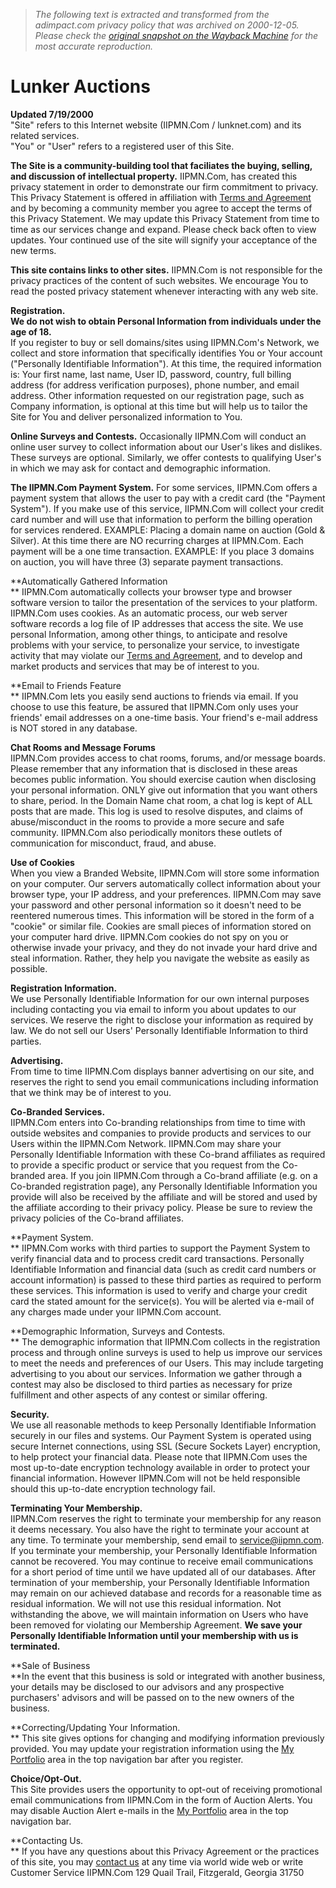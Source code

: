> *The following text is extracted and transformed from the adimpact.com privacy policy that was archived on 2000-12-05. Please check the [original snapshot on the Wayback Machine](https://web.archive.org/web/20001205004500id_/http%3A//www.lunknet.com/privacy.php3) for the most accurate reproduction.*

# Lunker Auctions

**Updated 7/19/2000**  
"Site" refers to this Internet website (IIPMN.Com / lunknet.com) and its related services.  
"You" or "User" refers to a registered user of this Site.

**The Site is a community-building tool that faciliates the buying, selling, and discussion of intellectual property.** IIPMN.Com, has created this privacy statement in order to demonstrate our firm commitment to privacy. This Privacy Statement is offered in affiliation with [Terms and Agreement](https://web.archive.org/terms.php3) and by becoming a community member you agree to accept the terms of this Privacy Statement. We may update this Privacy Statement from time to time as our services change and expand. Please check back often to view updates. Your continued use of the site will signify your acceptance of the new terms. 

**This site contains links to other sites.** IIPMN.Com is not responsible for the privacy practices of the content of such websites. We encourage You to read the posted privacy statement whenever interacting with any web site. 

**Registration.**  
**We do not wish to obtain Personal Information from individuals under the age of 18.**  
If you register to buy or sell domains/sites using IIPMN.Com's Network, we collect and store information that specifically identifies You or Your account ("Personally Identifiable Information"). At this time, the required information is: Your first name, last name, User ID, password, country, full billing address (for address verification purposes), phone number, and email address. Other information requested on our registration page, such as Company information, is optional at this time but will help us to tailor the Site for You and deliver personalized information to You.

**Online Surveys and Contests.** Occasionally IIPMN.Com will conduct an online user survey to collect information about our User's likes and dislikes. These surveys are optional. Similarly, we offer contests to qualifying User's in which we may ask for contact and demographic information. 

**The IIPMN.Com Payment System.** For some services, IIPMN.Com offers a payment system that allows the user to pay with a credit card (the "Payment System"). If you make use of this service, IIPMN.Com will collect your credit card number and will use that information to perform the billing operation for services rendered. EXAMPLE: Placing a domain name on auction (Gold & Silver). At this time there are NO recurring charges at IIPMN.Com. Each payment will be a one time transaction. EXAMPLE: If you place 3 domains on auction, you will have three (3) separate payment transactions.

**Automatically Gathered Information  
** IIPMN.Com automatically collects your browser type and browser software version to tailor the presentation of the services to your platform. IIPMN.Com uses cookies. As an automatic process, our web server software records a log file of IP addresses that access the site. We use personal Information, among other things, to anticipate and resolve problems with your service, to personalize your service, to investigate activity that may violate our [Terms and Agreement](https://web.archive.org/terms.php3), and to develop and market products and services that may be of interest to you.

**Email to Friends Feature  
** IIPMN.Com lets you easily send auctions to friends via email. If you choose to use this feature, be assured that IIPMN.Com only uses your friends' email addresses on a one-time basis. Your friend's e-mail address is NOT stored in any database.

**Chat Rooms and Message Forums**  
IIPMN.Com provides access to chat rooms, forums, and/or message boards. Please remember that any information that is disclosed in these areas becomes public information. You should exercise caution when disclosing your personal information. ONLY give out information that you want others to share, period. In the Domain Name chat room, a chat log is kept of ALL posts that are made. This log is used to resolve disputes, and claims of abuse/misconduct in the rooms to provide a more secure and safe community. IIPMN.Com also periodically monitors these outlets of communication for misconduct, fraud, and abuse.

**Use of Cookies**  
When you view a Branded Website, IIPMN.Com will store some information on your computer. Our servers automatically collect information about your browser type, your IP address, and your preferences. IIPMN.Com may save your password and other personal information so it doesn't need to be reentered numerous times. This information will be stored in the form of a "cookie" or similar file. Cookies are small pieces of information stored on your computer hard drive. IIPMN.Com cookies do not spy on you or otherwise invade your privacy, and they do not invade your hard drive and steal information. Rather, they help you navigate the website as easily as possible. 

**Registration Information.**   
We use Personally Identifiable Information for our own internal purposes including contacting you via email to inform you about updates to our services. We reserve the right to disclose your information as required by law. We do not sell our Users' Personally Identifiable Information to third parties. 

**Advertising.**  
From time to time IIPMN.Com displays banner advertising on our site, and reserves the right to send you email communications including information that we think may be of interest to you.

**Co-Branded Services.**  
IIPMN.Com enters into Co-branding relationships from time to time with outside websites and companies to provide products and services to our Users within the IIPMN.Com Network. IIPMN.Com may share your Personally Identifiable Information with these Co-brand affiliates as required to provide a specific product or service that you request from the Co-branded area. If you join IIPMN.Com through a Co-brand affiliate (e.g. on a Co-branded registration page), any Personally Identifiable Information you provide will also be received by the affiliate and will be stored and used by the affiliate according to their privacy policy. Please be sure to review the privacy policies of the Co-brand affiliates. 

**Payment System.  
** IIPMN.Com works with third parties to support the Payment System to verify financial data and to process credit card transactions. Personally Identifiable Information and financial data (such as credit card numbers or account information) is passed to these third parties as required to perform these services. This information is used to verify and charge your credit card the stated amount for the service(s). You will be alerted via e-mail of any charges made under your IIPMN.Com account.

**Demographic Information, Surveys and Contests.  
** The demographic information that IIPMN.Com collects in the registration process and through online surveys is used to help us improve our services to meet the needs and preferences of our Users. This may include targeting advertising to you about our services. Information we gather through a contest may also be disclosed to third parties as necessary for prize fulfillment and other aspects of any contest or similar offering. 

**Security.**  
We use all reasonable methods to keep Personally Identifiable Information securely in our files and systems. Our Payment System is operated using secure Internet connections, using SSL (Secure Sockets Layer) encryption, to help protect your financial data. Please note that IIPMN.Com uses the most up-to-date encryption technology available in order to protect your financial information. However IIPMN.Com will not be held responsible should this up-to-date encryption technology fail.

**Terminating Your Membership.**  
IIPMN.Com reserves the right to terminate your membership for any reason it deems necessary. You also have the right to terminate your account at any time. To terminate your membership, send email to [service@iipmn.com](mailto:service@iipmn.com). If you terminate your membership, your Personally Identifiable Information cannot be recovered. You may continue to receive email communications for a short period of time until we have updated all of our databases. After termination of your membership, your Personally Identifiable Information may remain on our achieved database and records for a reasonable time as residual information. We will not use this residual information. Not withstanding the above, we will maintain information on Users who have been removed for violating our Membership Agreement. **We save your Personally Identifiable Information until your membership with us is terminated.**

**Sale of Business  
**In the event that this business is sold or integrated with another business, your details may be disclosed to our advisors and any prospective purchasers' advisors and will be passed on to the new owners of the business.

**Correcting/Updating Your Information.  
** This site gives options for changing and modifying information previously provided. You may update your registration information using the [My Portfolio](https://web.archive.org/login.php3) area in the top navigation bar after you register. 

**Choice/Opt-Out.**  
This Site provides users the opportunity to opt-out of receiving promotional email communications from IIPMN.Com in the form of Auction Alerts. You may disable Auction Alert e-mails in the [My Portfolio](https://web.archive.org/login.php3) area in the top navigation bar.

**Contacting Us.  
** If you have any questions about this Privacy Agreement or the practices of this site, you may [contact us](https://web.archive.org/contact.php3) at any time via world wide web or write Customer Service IIPMN.Com 129 Quail Trail, Fitzgerald, Georgia 31750 
